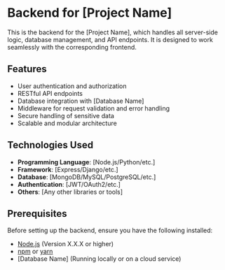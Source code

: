 # Backend for [Project Name]

This is the backend for the [Project Name], which handles all server-side logic, database management, and API endpoints. It is designed to work seamlessly with the corresponding frontend.

## Features

- User authentication and authorization
- RESTful API endpoints
- Database integration with [Database Name]
- Middleware for request validation and error handling
- Secure handling of sensitive data
- Scalable and modular architecture

## Technologies Used

- **Programming Language**: [Node.js/Python/etc.]
- **Framework**: [Express/Django/etc.]
- **Database**: [MongoDB/MySQL/PostgreSQL/etc.]
- **Authentication**: [JWT/OAuth2/etc.]
- **Others**: [Any other libraries or tools]

## Prerequisites

Before setting up the backend, ensure you have the following installed:

- [Node.js](https://nodejs.org/) (Version X.X.X or higher)
- [npm](https://www.npmjs.com/) or [yarn](https://yarnpkg.com/)
- [Database Name] (Running locally or on a cloud service)



